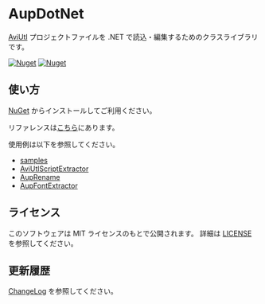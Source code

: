 # AupDotNet
[AviUtl](http://spring-fragrance.mints.ne.jp/aviutl/)
プロジェクトファイルを .NET で読込・編集するためのクラスライブラリです。

[![Nuget](https://img.shields.io/nuget/v/Karoterra.AupDotNet)](https://www.nuget.org/packages/Karoterra.AupDotNet/)
[![Nuget](https://img.shields.io/nuget/dt/Karoterra.AupDotNet)](https://www.nuget.org/packages/Karoterra.AupDotNet/)

## 使い方
[NuGet](https://www.nuget.org/packages/Karoterra.AupDotNet/) からインストールしてご利用ください。

リファレンスは[こちら](https://karoterra.github.io/AupDotNet/index.html)にあります。

使用例は以下を参照してください。

- [samples](samples)
- [AviUtlScriptExtractor](https://github.com/karoterra/AviUtlScriptExtractor)
- [AupRename](https://github.com/karoterra/AupRename)
- [AupFontExtractor](https://github.com/karoterra/AupFontExtractor)

## ライセンス
このソフトウェアは MIT ライセンスのもとで公開されます。
詳細は [LICENSE](LICENSE) を参照してください。

## 更新履歴
[ChangeLog](CHANGELOG.md) を参照してください。
